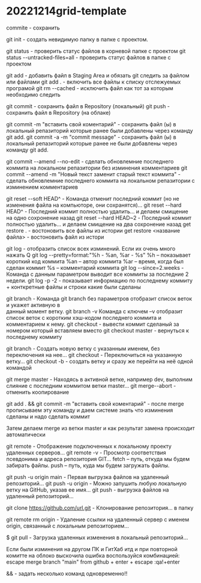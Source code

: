 # 20221214grid-template

commite - сохранить

git init - создать невидимую папку в папке с проектом.

git status - проверить статус файлов в корневой папке с проектом
git status --untracked-files=all - проверить статус файлов в папке с проектом

git add - добавить файл в Staging Area и обязать git следить за файлом или файлами
git add . - включить все файлы к списку отслежуемых програмой
git rm --cached - исключить файл как тот за которым необходимо следить

git commit - сохранить файл в Repository (локальный)
git push - сохранить файл в Repository (на облаке)

git commit -m "вставить свой коментарий" - сохранить файл (ы) в локальный репазиторий которые ранее были добавлены через команду git add.
git commit -a -m "commit message" - сохранить файл (ы) в локальный репазиторий которые ранее не были добавлены через команду git add.

git commit --amend --no-edit - сделать обновлемние последнего коммита на локальном репазитории без изминения комментариев
git commit --amend -m "Новый текст заменит старый текст коммита" - сделать обновлемние последнего коммита на локальном репазитории с изминением комментариев

git reset --soft HEAD^ - Команда отменит последний коммит (но не изменения файла на компьюторе, они сохранятся)...
git reset --hard HEAD^ - Последний коммит полностью удалить… и делаем смищение на одно сохронение назад
git reset --hard HEAD~2 - Последний коммит полностью удалить… и делаем смищение на два сохронение назад
get restore . - востоновить все файлы из истории
get restore <название файла> - востоновить файл из истори

git log - отобразить список всех изминений. Если их очень много нажать Q
git log --pretty=format:"%h - %an, %ar - %s"
%h – показывает короткий код коммита
%an – автор коммита
%ar – время, когда был сделан коммит
%s – комментарий коммита
git log --since=2.weeks - Команда с данным параметром выводит все коммиты за последние 2 недели.
git log -p -2 - показывает информацию по последнему коммиту + конткретные файлы и строки какие были сделаны

git branch - Команда git branch без параметров отобразит список веток и укажет активную в  
 данный момент ветку.
git branch -v Команда с ключем –v отобразит список веток c коротким хэш-кодом последнего
коммита и комментарием к нему.
git checkout <commit-hash> - вывести коммит сделаный за номером который вставляем вместо <commit-hash>
git checkout master - вернуться к последнему коммиту

git branch <new-branch-name> - Создать новую ветку с указанным именем, без переключения на нее…
git checkout <new-branch-name> - Переключиться на указанную ветку…
git checkout -b <new-branch-name> - создать ветку и сразу же перейти на неё одной командой

git merge master - Находясь в активной ветке, например dev, выполним слияние с последним
коммитом ветки master…
git merge--abort - отменить коопирование

git add . && git commit -m "вставить свой коментарий" - после merge прописываем эту команду и даем системе знать что изминения сделаны и надо сделать коммит

Затем делаем merge из ветки master и как результат замена происходит автоматически

git remote - Отображение подключенных к локальному проекту удаленных серверов…
git remote -v - Просмотр соответствия псевдонима и адреса репозитория GIT…
fetch – путь, откуда мы будем забирать файлы.
push – путь, куда мы будем загружать файлы.

git push -u origin main - Первая выгрузка файлов на удаленный репозиторий…
git push -u origin <branch-name> - Можно запушить любую локальную ветку на GitHub, указав ее имя…
git push - выгрузка файлов на удаленный репозиторий…

git clone https://github.com/url.git - Клонирование репозитория… в папку

git remote rm origin - Удаление ссылки на удаленный сервер с именем origin, связанный с
локальным репозиторием…

$ git pull - Загрузка удаленных изменения в локальный репозиторий…

Если были изминения на другом ПК и ГитХаб итд и при повторной комитте на облоко выскочила ошибка воспользуйся комбинацией:
escape
merge branch "main" from github + enter + escape
:qa!+enter

&& - задать несколько команд одновременно!!
